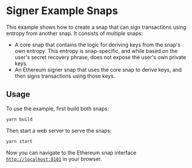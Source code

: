 # Signer Example Snaps

This example shows how to create a snap that can sign transactions using entropy
from another snap. It consists of multiple snaps:

- A core snap that contains the logic for deriving keys from the snap's own
  entropy. This entropy is snap-specific, and while based on the user's secret
  recovery phrase, does not expose the user's own private keys.
- An Ethereum signer snap that uses the core snap to derive keys, and then
  signs transactions using those keys.

## Usage

To use the example, first build both snaps:

```bash
yarn build
```

Then start a web server to serve the snaps:

```bash
yarn start
```

Now you can navigate to the Ethereum snap interface
[`http://localhost:8101`](http://localhost:8101) in your browser.
